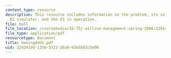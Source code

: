 ```yaml
---
content_type: resource
description: This resource includes information on the problem, its solution, boings
  D3 simulator, and the d3 in operation.
file: null
file_location: /coursemedia/16-75j-airline-management-spring-2006/2292410d1350352326a963e5b83c5e06_boeingddd1.pdf
file_type: application/pdf
resourcetype: Document
title: boeingddd1.pdf
uid: 2292410d-1350-3523-26a9-63e5b83c5e06
---
```

